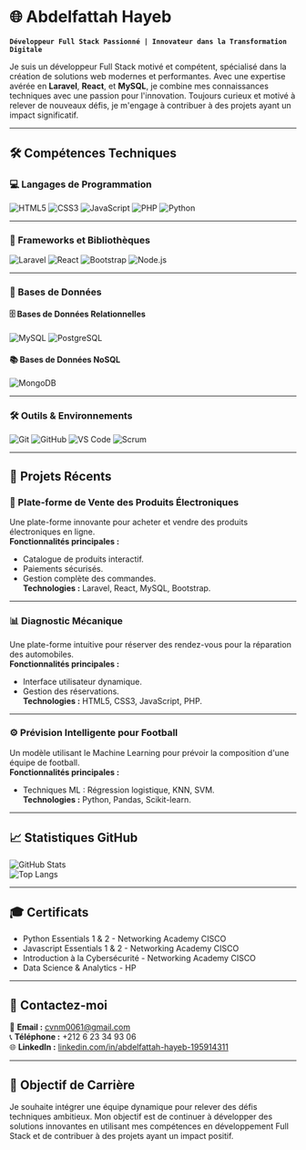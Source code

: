 # 🌐 Abdelfattah Hayeb  

**`Développeur Full Stack Passionné | Innovateur dans la Transformation Digitale`**

Je suis un développeur Full Stack motivé et compétent, spécialisé dans la création de solutions web modernes et performantes. Avec une expertise avérée en **Laravel**, **React**, et **MySQL**, je combine mes connaissances techniques avec une passion pour l'innovation. Toujours curieux et motivé à relever de nouveaux défis, je m'engage à contribuer à des projets ayant un impact significatif.

---

## 🛠️ **Compétences Techniques**

### **💻 Langages de Programmation**
<div align="left">
  <img src="https://img.shields.io/badge/html5-%23E34F26.svg?style=for-the-badge&logo=html5&logoColor=white" alt="HTML5" />
  <img src="https://img.shields.io/badge/css3-%231572B6.svg?style=for-the-badge&logo=css3&logoColor=white" alt="CSS3" />
  <img src="https://img.shields.io/badge/javascript-%23323330.svg?style=for-the-badge&logo=javascript&logoColor=%23F7DF1E" alt="JavaScript" />
  <img src="https://img.shields.io/badge/php-%23777BB4.svg?style=for-the-badge&logo=php&logoColor=white" alt="PHP" />
  <img src="https://img.shields.io/badge/python-%2314354C.svg?style=for-the-badge&logo=python&logoColor=white" alt="Python" />
</div>

---

### **🔧 Frameworks et Bibliothèques**
<div align="left">
  <img src="https://img.shields.io/badge/laravel-%23FF2D20.svg?style=for-the-badge&logo=laravel&logoColor=white" alt="Laravel" />
  <img src="https://img.shields.io/badge/react-%2320232a.svg?style=for-the-badge&logo=react&logoColor=%2361DAFB" alt="React" />
  <img src="https://img.shields.io/badge/bootstrap-%23563D7C.svg?style=for-the-badge&logo=bootstrap&logoColor=white" alt="Bootstrap" />
  <img src="https://img.shields.io/badge/node.js-%23339933.svg?style=for-the-badge&logo=nodedotjs&logoColor=white" alt="Node.js" />
</div>

---

### **💾 Bases de Données**
#### **🗄️ Bases de Données Relationnelles**
<div align="left">
  <img src="https://img.shields.io/badge/mysql-%2300f.svg?style=for-the-badge&logo=mysql&logoColor=white" alt="MySQL" />
  <img src="https://img.shields.io/badge/postgresql-%23316192.svg?style=for-the-badge&logo=postgresql&logoColor=white" alt="PostgreSQL" />
</div>

#### **📚 Bases de Données NoSQL**
<div align="left">
  <img src="https://img.shields.io/badge/mongodb-%2347A248.svg?style=for-the-badge&logo=mongodb&logoColor=white" alt="MongoDB" />
</div>

---

### **🛠️ Outils & Environnements**
<div align="left">
  <img src="https://img.shields.io/badge/git-%23F05033.svg?style=for-the-badge&logo=git&logoColor=white" alt="Git" />
  <img src="https://img.shields.io/badge/github-%23121011.svg?style=for-the-badge&logo=github&logoColor=white" alt="GitHub" />
  <img src="https://img.shields.io/badge/visual%20studio%20code-%23007ACC.svg?style=for-the-badge&logo=visual-studio-code&logoColor=white" alt="VS Code" />
  <img src="https://img.shields.io/badge/scrum-%23E34F26.svg?style=for-the-badge&logo=scrumalliance&logoColor=white" alt="Scrum" />
</div>

---

## 🚀 **Projets Récents**

### **🛒 Plate-forme de Vente des Produits Électroniques**  
Une plate-forme innovante pour acheter et vendre des produits électroniques en ligne.  
**Fonctionnalités principales :**  
- Catalogue de produits interactif.  
- Paiements sécurisés.  
- Gestion complète des commandes.  
**Technologies :** Laravel, React, MySQL, Bootstrap.  

---

### **📊 Diagnostic Mécanique**  
Une plate-forme intuitive pour réserver des rendez-vous pour la réparation des automobiles.  
**Fonctionnalités principales :**  
- Interface utilisateur dynamique.  
- Gestion des réservations.  
**Technologies :** HTML5, CSS3, JavaScript, PHP.  

---

### **⚙️ Prévision Intelligente pour Football**  
Un modèle utilisant le Machine Learning pour prévoir la composition d'une équipe de football.  
**Fonctionnalités principales :**  
- Techniques ML : Régression logistique, KNN, SVM.  
**Technologies :** Python, Pandas, Scikit-learn.  

---

## 📈 **Statistiques GitHub**
![GitHub Stats](https://github-readme-stats.vercel.app/api?username=abdelfattah-hayeb&show_icons=true&theme=radical)  
![Top Langs](https://github-readme-stats.vercel.app/api/top-langs/?username=abdelfattah-hayeb&layout=compact&theme=radical)

---

## 🎓 **Certificats**
- Python Essentials 1 & 2 - Networking Academy CISCO  
- Javascript Essentials 1 & 2 - Networking Academy CISCO  
- Introduction à la Cybersécurité - Networking Academy CISCO  
- Data Science & Analytics - HP  

---

## 🤝 **Contactez-moi**  

📧 **Email :** [cvnm0061@gmail.com](mailto:cvnm0061@gmail.com)  
📞 **Téléphone :** +212 6 23 34 93 06  
🌐 **LinkedIn :** [linkedin.com/in/abdelfattah-hayeb-195914311](https://www.linkedin.com/in/abdelfattah-hayeb-195914311)  

---

## 🎯 **Objectif de Carrière**

Je souhaite intégrer une équipe dynamique pour relever des défis techniques ambitieux. Mon objectif est de continuer à développer des solutions innovantes en utilisant mes compétences en développement Full Stack et de contribuer à des projets ayant un impact positif.
